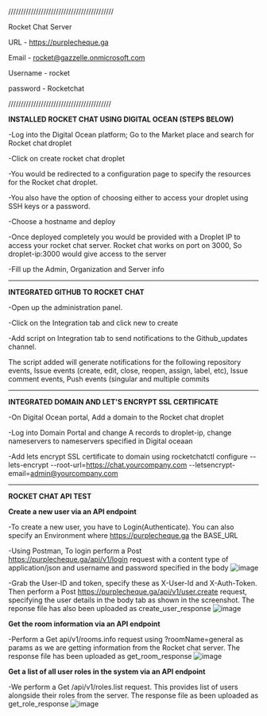  //////////////////////////////////////////
  
  Rocket Chat Server
  
  URL - https://purplecheque.ga
  
  Email - rocket@gazzelle.onmicrosoft.com
  
  Username - rocket
  
  password - Rocketchat
  
  /////////////////////////////////////////
  

<b>INSTALLED ROCKET CHAT USING DIGITAL OCEAN (STEPS BELOW)</b>

-Log into the Digital Ocean platform; Go to the Market place and search for Rocket chat droplet

-Click on create rocket chat droplet  

-You would be redirected to a configuration page to specify the resources for the Rocket chat droplet. 

-You also have the option of choosing either to access your droplet using SSH keys or a password. 

-Choose a hostname and deploy

-Once deployed completely you would be provided with a Droplet IP to access your rocket chat server. Rocket chat works on port on 3000, So droplet-ip:3000 would give access to the server

-Fill up the Admin, Organization and Server info 

-------------------------------------------------------------------------------------------------------------

  <b>INTEGRATED GITHUB TO ROCKET CHAT</b>

-Open up the administration panel. 

-Click on the Integration tab and click new to create

-Add script on Integration tab to send notifications to the Github_updates channel. 

The script added will generate notifications for the following repository events, Issue events (create, edit, close, reopen, assign, label, etc), Issue comment events, Push events (singular and multiple commits

-------------------------------------------------------------------------------------------------------------

<b>INTEGRATED DOMAIN AND LET'S ENCRYPT SSL CERTIFICATE</b>
  
  -On Digital Ocean portal, Add a domain to the Rocket chat droplet
  
  -Log into Domain Portal and change A records to droplet-ip, change nameservers to nameservers specified in Digital oceaan
  
  -Add lets encrypt SSL certificate to domain using rocketchatctl configure --lets-encrypt --root-url=https://chat.yourcompany.com --letsencrypt-email=admin@yourcompany.com
  
  ------------------------------------------------------------------------------------------------------------
  
  <b>ROCKET CHAT API TEST</b>
  
  <b>Create a new user via an API endpoint</b>
  
  -To create a new user, you have to Login(Authenticate). You can also specify an Environment where https://purplecheque.ga the BASE_URL
  
  -Using Postman, To login perform a Post https://purplecheque.ga/api/v1/login request with a content type of application/json and username and password specified in the body
![image](https://user-images.githubusercontent.com/85682126/125151397-af958b00-e13d-11eb-8004-f41ac3303755.png)

  -Grab the User-ID and token, specify these as X-User-Id and X-Auth-Token. Then perform a Post https://purplecheque.ga/api/v1/user.create request, specifying the user details in the body tab as shown in the screenshot. The reponse file has also been uploaded as create_user_response
  ![image](https://user-images.githubusercontent.com/85682126/125151817-d4d7c880-e140-11eb-9251-24bb21c8c7a6.png)

  
   <b>Get the room information via an API endpoint</b>
  
  -Perform a Get api/v1/rooms.info request using ?roomName=general as params as we are getting information from the Rocket chat server. The response file has been uploaded as get_room_response
  ![image](https://user-images.githubusercontent.com/85682126/125151549-e3bd7b80-e13e-11eb-8c12-8fc9d064ce3a.png)

   <b>Get a list of all user roles in the system via an API endpoint</b>
  
  -We perform a Get /api/v1/roles.list request. This provides list of users alongside their roles from the server. The response file as been uploaded as get_role_response
  ![image](https://user-images.githubusercontent.com/85682126/125151453-1e72e400-e13e-11eb-9b65-c96f17140a2d.png)


